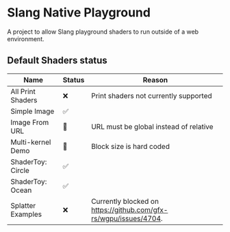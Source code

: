 # Slang Native Playground

A project to allow Slang playground shaders to run outside of a web environment. 

## Default Shaders status

| Name | Status | Reason |
|------|--------|--------|
| All Print Shaders | ❌ | Print shaders not currently supported |
| Simple Image | ✅ | |
| Image From URL | 📐 | URL must be global instead of relative |
| Multi-kernel Demo | 📐 | Block size is hard coded |
| ShaderToy: Circle | ✅ | |
| ShaderToy: Ocean | ✅ | |
| Splatter Examples | ❌ | Currently blocked on https://github.com/gfx-rs/wgpu/issues/4704. |



